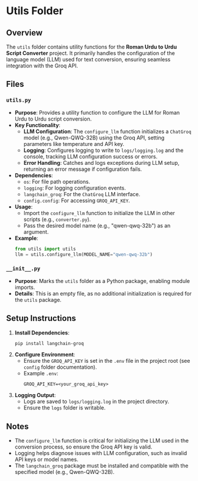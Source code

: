 # Utils Folder

## Overview
The `utils` folder contains utility functions for the **Roman Urdu to Urdu Script Converter** project. It primarily handles the configuration of the language model (LLM) used for text conversion, ensuring seamless integration with the Groq API.

## Files
### `utils.py`
- **Purpose**: Provides a utility function to configure the LLM for Roman Urdu to Urdu script conversion.
- **Key Functionality**:
  - **LLM Configuration**: The `configure_llm` function initializes a `ChatGroq` model (e.g., Qwen-QWQ-32B) using the Groq API, setting parameters like temperature and API key.
  - **Logging**: Configures logging to write to `logs/logging.log` and the console, tracking LLM configuration success or errors.
  - **Error Handling**: Catches and logs exceptions during LLM setup, returning an error message if configuration fails.
- **Dependencies**:
  - `os`: For file path operations.
  - `logging`: For logging configuration events.
  - `langchain_groq`: For the `ChatGroq` LLM interface.
  - `config.config`: For accessing `GROQ_API_KEY`.
- **Usage**:
  - Import the `configure_llm` function to initialize the LLM in other scripts (e.g., `converter.py`).
  - Pass the desired model name (e.g., "qwen-qwq-32b") as an argument.
- **Example**:
  ```python
  from utils import utils
  llm = utils.configure_llm(MODEL_NAME="qwen-qwq-32b")
  ```

### `__init__.py`
- **Purpose**: Marks the `utils` folder as a Python package, enabling module imports.
- **Details**: This is an empty file, as no additional initialization is required for the `utils` package.

## Setup Instructions
1. **Install Dependencies**:
   ```bash
   pip install langchain-groq
   ```
2. **Configure Environment**:
   - Ensure the `GROQ_API_KEY` is set in the `.env` file in the project root (see `config` folder documentation).
   - Example `.env`:
     ```
     GROQ_API_KEY=<your_groq_api_key>
     ```
3. **Logging Output**:
   - Logs are saved to `logs/logging.log` in the project directory.
   - Ensure the `logs` folder is writable.

## Notes
- The `configure_llm` function is critical for initializing the LLM used in the conversion process, so ensure the Groq API key is valid.
- Logging helps diagnose issues with LLM configuration, such as invalid API keys or model names.
- The `langchain_groq` package must be installed and compatible with the specified model (e.g., Qwen-QWQ-32B).